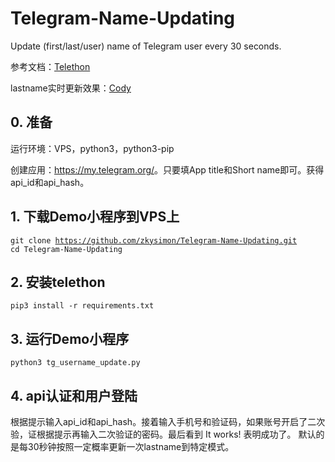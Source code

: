 # Telegram-Name-Updating

Update (first/last/user) name of Telegram user every 30 seconds. 

参考文档：<a href="https://telethon.readthedocs.io/en/stable/">Telethon</a>

lastname实时更新效果：<a href="https://t.me/CodyDoby">Cody</a>

## 0. 准备

运行环境：VPS，python3，python3-pip

创建应用：<a href="https://my.telegram.org/">https://my.telegram.org/</a>。只要填App title和Short name即可。获得api_id和api_hash。

## 1. 下载Demo小程序到VPS上

<code>git clone https://github.com/zkysimon/Telegram-Name-Updating.git</code>\
<code>cd Telegram-Name-Updating</code>

## 2. 安装telethon

<code>pip3 install -r requirements.txt</code>

## 3. 运行Demo小程序

<code>python3 tg_username_update.py</code>

## 4. api认证和用户登陆

根据提示输入api_id和api_hash。接着输入手机号和验证码，如果账号开启了二次验，证根据提示再输入二次验证的密码。最后看到 It works! 表明成功了。 默认的是每30秒钟按照一定概率更新一次lastname到特定模式。
